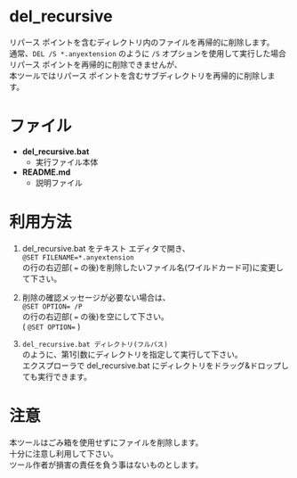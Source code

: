 # del_recursive
リパース ポイントを含むディレクトリ内のファイルを再帰的に削除します。  
通常、`DEL /S *.anyextension` のように `/S` オプションを使用して実行した場合  
リパース ポイントを再帰的に削除できませんが、  
本ツールではリパース ポイントを含むサブディレクトリを再帰的に削除します。

# ファイル
- **del_recursive.bat**
    - 実行ファイル本体
- **README.md**
    - 説明ファイル

# 利用方法
1. del_recursive.bat をテキスト エディタで開き、  
  `@SET FILENAME=*.anyextension`  
  の行の右辺部( `=` の後)を削除したいファイル名(ワイルドカード可)に変更して下さい。

1. 削除の確認メッセージが必要ない場合は、  
  `@SET OPTION= /P`  
  の行の右辺部( `=` の後)を空にして下さい。  
  ( `@SET OPTION=` )

1. `del_recursive.bat ディレクトリ(フルパス)`  
  のように、第1引数にディレクトリを指定して実行して下さい。  
  エクスプローラで del_recursive.bat にディレクトリをドラッグ&ドロップしても実行できます。

# 注意
本ツールはごみ箱を使用せずにファイルを削除します。  
十分に注意し利用して下さい。  
ツール作者が損害の責任を負う事はないものとします。

